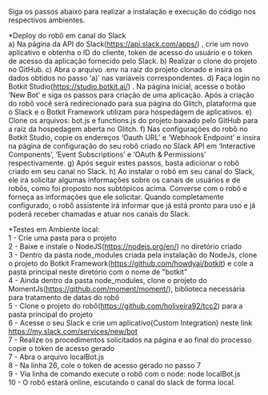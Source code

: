 Siga os passos abaixo para realizar a instalação e execução do código nos respectivos ambientes.<br>

*Deploy do robô em canal do Slack <br>
a) Na página da API do Slack(https://api.slack.com/apps/) , crie um novo aplicativo e obtenha o ID do cliente,
token de acesso do usuário e o token de acesso da aplicação fornecido pelo
Slack.
b) Realizar o clone do projeto no GitHub.
c) Abra o arquivo .env na raiz do projeto clonado e insira os dados obtidos no
passo ‘a)’ nas variáveis correspondentes.
d) Faça login no Botkit Studio(https://studio.botkit.ai/) . Na página inicial, acesse o botão ‘New Bot’ e siga
os passos para criação de uma aplicação. Após a criação do robô você será
redirecionado para sua página do Glitch, plataforma que o Slack e o Botkit
Framework utilizam para hospedagem de aplicativos.
e) Clone os arquivos: bot.js e functions.js do projeto baixado pelo GitHub para a
raiz da hospedagem aberta no Glitch.
f) Nas configurações do robô no Botkit Studio, copie os endereços ‘Oauth URL’ e
‘Webhook Endpoint’ e insira na página de configuração do seu robô criado no
Slack API em ‘Interactive Components’, ‘Event Subscriptions’ e ‘OAuth &
Permissions’ respectivamente.
g) Após seguir estes passos, basta adicionar o robô criado em seu canal no Slack.
h) Ao instalar o robô em seu canal do Slack, ele irá solicitar algumas informações
sobre os canais de usuários e de robôs, como foi proposto nos subtópicos acima.
Converse com o robô e forneça as informações que ele solicitar. Quando
completamente configurado, o robô assistente irá informar que já está pronto
para uso e já poderá receber chamadas e atuar nos canais do Slack.

*Testes em Ambiente local: <br>
1 - Crie uma pasta para o projeto <br>
2 - Baixe e instale o NodeJS(https://nodejs.org/en/) no diretório criado <br>
3 - Dentro da pasta node_modules criada pela instalação do NodeJs, clone o projeto do Botkit Framework(https://github.com/howdyai/botkit) e cole a pasta principal neste diretório com o nome de "botkit" <br>
4 - Ainda dentro da pasta node_modules, clone o projeto do MomentJs(https://github.com/moment/moment/), biblioteca necessária para tratamento de datas do robô <br>
5 - Clone o projeto do robô(https://github.com/holiveira92/tcc2) para a pasta principal do projeto <br>
6 - Acesse o seu Slack e crie um aplicativo(Custom Integration) neste link https://my.slack.com/services/new/bot <br>
7 - Realize os procedimentos solicitados na página e ao final do processo copie o token de acesso gerado <br>
7 - Abra o arquivo localBot.js <br>
8 - Na linha 26, cole o token de acesso gerado no passo 7 <br>
9 - Via linha de comando execute o robô com o node: node localBot.js <br>
10 - O robô estará online, escutando o canal do slack de forma local. <br>
